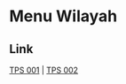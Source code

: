 # Menu Wilayah

## Link

[TPS 001](https://github.com/gigit-pemilu/pemilu-2024-65-kalimantan-utara/tree/main/pileg-dpr/hitung-suara/sub/65-kalimantan-utara/sub/02-malinau/sub/01-mentarang/sub/2002-long-bisai/sub/001-tps)
 | 
[TPS 002](https://github.com/gigit-pemilu/pemilu-2024-65-kalimantan-utara/tree/main/pileg-dpr/hitung-suara/sub/65-kalimantan-utara/sub/02-malinau/sub/01-mentarang/sub/2002-long-bisai/sub/002-tps)

